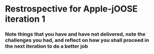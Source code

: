 # Restrospective for Apple-jOOSE iteration 1
### Note things that you have and have not delivered, note the challenges you had, and reflect on how you shall proceed in the next iteration to do a better job
